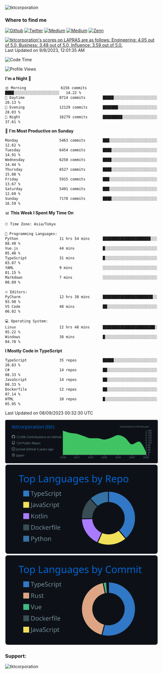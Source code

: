 <p align="left"> <img src="https://komarev.com/ghpvc/?username=tktcorporation&label=Profile%20views&color=0e75b6&style=flat" alt="tktcorporation" /> </p>

<h3>Where to find me</h3>
<p>
<a href="https://github.com/tktcorporation" target="_blank"><img alt="Github" src="https://img.shields.io/badge/GitHub-%2312100E.svg?&style=for-the-badge&logo=Github&logoColor=white" /></a>
<a href="https://twitter.com/tktcorporation" target="_blank"><img alt="Twitter" src="https://img.shields.io/badge/twitter-%231DA1F2.svg?&style=for-the-badge&logo=twitter&logoColor=white" /></a>
<a href="https://www.linkedin.com/in/tktcorporation" target="_blank"><img alt="Medium" src="https://img.shields.io/badge/linkdin-0a66c2.svg?&style=for-the-badge&logo=linkedin&logoColor=white" /></a>
<a href="https://qiita.com/tktcorporation" target="_blank"><img alt="Medium" src="https://img.shields.io/badge/qiita-55C500.svg?&style=for-the-badge&logo=qiita&logoColor=white" /></a>
<a href="https://zenn.dev/tktcorporation" target="_blank"><img alt="Zenn" src="https://img.shields.io/badge/Zenn-3EA8FF.svg?&style=for-the-badge&logo=Zenn&logoColor=white" /></a>
</p>

<!--START_SECTION:lapras-card-->
<p ><a href="https://lapras.com/public/tktcorporation" target="_blank" rel="noopener noreferrer"><img alt="tktcorporation's scores on LAPRAS are as follows: Engineering: 4.05 out of 5.0, Business: 3.48 out of 5.0, Influence: 3.59 out of 5.0." src="https://lapras-card-generator.vercel.app/api/svg?e=4.05&b=3.48&i=3.59&b1=%23232323&b2=%236d6d6d&i1=%23212121&i2=%23818181&l=en" width="300" ></a>  
Last Updated on 9/8/2023, 12:01:35 AM</p>
<!--END_SECTION:lapras-card-->
  
<!--START_SECTION:waka-->
![Code Time](http://img.shields.io/badge/Code%20Time-1%2C129%20hrs%2025%20mins-blue)

![Profile Views](http://img.shields.io/badge/Profile%20Views-17-blue)

**I'm a Night 🦉** 

```text
🌞 Morning                6156 commits        ████░░░░░░░░░░░░░░░░░░░░░   14.22 % 
🌆 Daytime                8714 commits        █████░░░░░░░░░░░░░░░░░░░░   20.13 % 
🌃 Evening                12129 commits       ███████░░░░░░░░░░░░░░░░░░   28.03 % 
🌙 Night                  16279 commits       █████████░░░░░░░░░░░░░░░░   37.61 % 
```
📅 **I'm Most Productive on Sunday** 

```text
Monday                   5463 commits        ███░░░░░░░░░░░░░░░░░░░░░░   12.62 % 
Tuesday                  6454 commits        ████░░░░░░░░░░░░░░░░░░░░░   14.91 % 
Wednesday                6250 commits        ████░░░░░░░░░░░░░░░░░░░░░   14.44 % 
Thursday                 6527 commits        ████░░░░░░░░░░░░░░░░░░░░░   15.08 % 
Friday                   5915 commits        ███░░░░░░░░░░░░░░░░░░░░░░   13.67 % 
Saturday                 5491 commits        ███░░░░░░░░░░░░░░░░░░░░░░   12.69 % 
Sunday                   7178 commits        ████░░░░░░░░░░░░░░░░░░░░░   16.59 % 
```


📊 **This Week I Spent My Time On** 

```text
🕑︎ Time Zone: Asia/Tokyo

💬 Programming Languages: 
Python                   11 hrs 54 mins      ██████████████████████░░░   88.49 % 
Vue.js                   44 mins             █░░░░░░░░░░░░░░░░░░░░░░░░   05.48 % 
TypeScript               31 mins             █░░░░░░░░░░░░░░░░░░░░░░░░   03.87 % 
YAML                     9 mins              ░░░░░░░░░░░░░░░░░░░░░░░░░   01.15 % 
Markdown                 7 mins              ░░░░░░░░░░░░░░░░░░░░░░░░░   00.89 % 

🔥 Editors: 
PyCharm                  12 hrs 38 mins      ███████████████████████░░   93.98 % 
VS Code                  48 mins             ██░░░░░░░░░░░░░░░░░░░░░░░   06.02 % 

💻 Operating System: 
Linux                    12 hrs 48 mins      ████████████████████████░   95.22 % 
Windows                  38 mins             █░░░░░░░░░░░░░░░░░░░░░░░░   04.78 % 
```

**I Mostly Code in TypeScript** 

```text
TypeScript               35 repos            █████░░░░░░░░░░░░░░░░░░░░   20.83 % 
C#                       14 repos            ██░░░░░░░░░░░░░░░░░░░░░░░   08.33 % 
JavaScript               14 repos            ██░░░░░░░░░░░░░░░░░░░░░░░   08.33 % 
Dockerfile               12 repos            ██░░░░░░░░░░░░░░░░░░░░░░░   07.14 % 
HTML                     10 repos            █░░░░░░░░░░░░░░░░░░░░░░░░   05.95 % 
```




 Last Updated on 08/09/2023 00:32:30 UTC
<!--END_SECTION:waka-->

[![](https://raw.githubusercontent.com/tktcorporation/tktcorporation/master/profile-summary-card-output/github_dark/0-profile-details.svg)](https://github.com/vn7n24fzkq/github-profile-summary-cards)
[![](https://raw.githubusercontent.com/tktcorporation/tktcorporation/master/profile-summary-card-output/github_dark/1-repos-per-language.svg)](https://github.com/vn7n24fzkq/github-profile-summary-cards) [![](https://raw.githubusercontent.com/tktcorporation/tktcorporation/master/profile-summary-card-output/github_dark/2-most-commit-language.svg)](https://github.com/vn7n24fzkq/github-profile-summary-cards)

<h3 align="left">Support:</h3>
<p><a href="https://www.buymeacoffee.com/tktcorporation"> <img align="left" src="https://cdn.buymeacoffee.com/buttons/v2/default-yellow.png" height="50" width="210" alt="tktcorporation" /></a></p><br><br>
